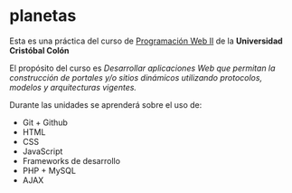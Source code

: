 # planetas

Esta es una práctica del curso de [Programación Web II](https://av-exactas.ucc.mx/course/view.php?id=170) de la **Universidad Cristóbal Colón**

El propósito del curso es *Desarrollar aplicaciones Web que permitan la construcción de portales y/o sitios dinámicos utilizando protocolos, modelos y arquitecturas vigentes.*

Durante las unidades se aprenderá sobre el uso de:

* Git + Github
* HTML
* CSS
* JavaScript
* Frameworks de desarrollo
* PHP + MySQL
* AJAX
